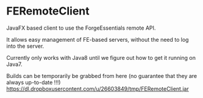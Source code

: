FERemoteClient
==============

JavaFX based client to use the ForgeEssentials remote API.

It allows easy management of FE-based servers, without the need to log into the server.

Currently only works with Java8 until we figure out how to get it running on Java7.

Builds can be temporarily be grabbed from here (no guarantee that they are always up-to-date !!!)  
https://dl.dropboxusercontent.com/u/26603849/tmp/FERemoteClient.jar

